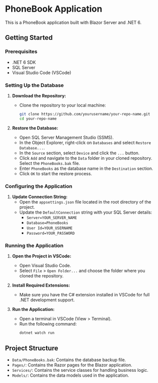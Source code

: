 # PhoneBook Application

This is a PhoneBook application built with Blazor Server and .NET 6.

## Getting Started

### Prerequisites

- .NET 6 SDK
- SQL Server
- Visual Studio Code (VSCode)

### Setting Up the Database

1. **Download the Repository:**

   - Clone the repository to your local machine:
     ```bash
     git clone https://github.com/yourusername/your-repo-name.git
     cd your-repo-name
     ```

2. **Restore the Database:**
   - Open SQL Server Management Studio (SSMS).
   - In the Object Explorer, right-click on `Databases` and select `Restore Database...`.
   - In the `Source` section, select `Device` and click the `...` button.
   - Click `Add` and navigate to the `Data` folder in your cloned repository. Select the `PhoneBooks.bak` file.
   - Enter `PhoneBooks` as the database name in the `Destination` section.
   - Click `OK` to start the restore process.

### Configuring the Application

1. **Update Connection String:**
   - Open the `appsettings.json` file located in the root directory of the project.
   - Update the `DefaultConnection` string with your SQL Server details:
     - `Server=YOUR_SERVER_NAME`
     - `Database=PhoneBooks`
     - `User Id=YOUR_USERNAME`
     - `Password=YOUR_PASSWORD`

### Running the Application

1. **Open the Project in VSCode:**

   - Open Visual Studio Code.
   - Select `File` > `Open Folder...` and choose the folder where you cloned the repository.

2. **Install Required Extensions:**

   - Make sure you have the C# extension installed in VSCode for full .NET development support.

3. **Run the Application:**

   - Open a terminal in VSCode (View > Terminal).
   - Run the following command:
     ```bash
     dotnet watch run
     ```

## Project Structure

- `Data/PhoneBooks.bak`: Contains the database backup file.
- `Pages/`: Contains the Razor pages for the Blazor application.
- `Services/`: Contains the service classes for handling business logic.
- `Models/`: Contains the data models used in the application.
